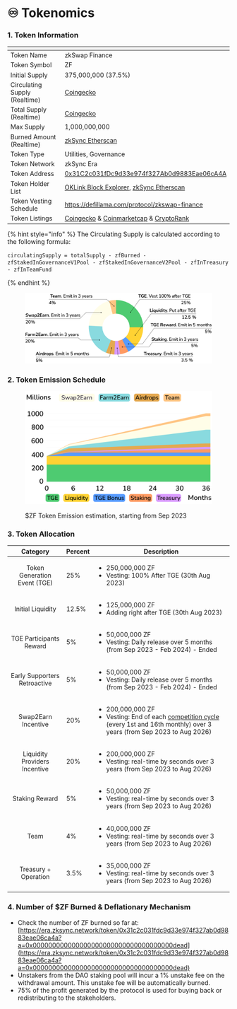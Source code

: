 # ♾️ Tokenomics

### 1. Token Information

<table><thead><tr><th width="301"></th><th></th></tr></thead><tbody><tr><td>Token Name</td><td>zkSwap Finance</td></tr><tr><td>Token Symbol</td><td>ZF</td></tr><tr><td>Initial Supply</td><td>375,000,000 (37.5%)</td></tr><tr><td>Circulating Supply (Realtime)</td><td><a href="https://www.coingecko.com/en/coins/zkswap-finance">Coingecko</a></td></tr><tr><td>Total Supply (Realtime)</td><td><a href="https://www.coingecko.com/en/coins/zkswap-finance">Coingecko</a> </td></tr><tr><td>Max Supply</td><td>1,000,000,000</td></tr><tr><td>Burned Amount (Realtime)</td><td><a href="https://era.zksync.network/token/0x31c2c031fdc9d33e974f327ab0d9883eae06ca4a?a=0x000000000000000000000000000000000000dead">zkSync Etherscan</a></td></tr><tr><td>Token Type</td><td>Utilities, Governance</td></tr><tr><td>Token Network</td><td>zkSync Era</td></tr><tr><td>Token Address</td><td><a href="https://explorer.zksync.io/address/0x31C2c031fDc9d33e974f327Ab0d9883Eae06cA4A">0x31C2c031fDc9d33e974f327Ab0d9883Eae06cA4A</a></td></tr><tr><td>Token Holder List</td><td><a href="https://www.oklink.com/zksync/token/0x31c2c031fdc9d33e974f327ab0d9883eae06ca4a">OKLink Block Explorer</a>, <a href="https://era.zksync.network/token/0x31c2c031fdc9d33e974f327ab0d9883eae06ca4a#balances">zkSync Etherscan</a></td></tr><tr><td>Token Vesting Schedule</td><td><a href="https://defillama.com/protocol/zkswap-finance">https://defillama.com/protocol/zkswap-finance</a></td></tr><tr><td>Token Listings</td><td><a href="https://www.coingecko.com/en/coins/zkswap-finance">Coingecko</a> &#x26; <a href="https://coinmarketcap.com/currencies/zkswap-finance/">Coinmarketcap</a> &#x26; <a href="https://cryptorank.io/price/zkswap-finance">CryptoRank</a></td></tr></tbody></table>

{% hint style="info" %}
The Circulating Supply is calculated according to the following formula:

```
circulatingSupply = totalSupply - zfBurned - zfStakedInGovernanceV1Pool - zfStakedInGovernanceV2Pool - zfInTreasury - zfInTeamFund

```
{% endhint %}



<figure><img src="../.gitbook/assets/Tokenomics_-_Docs.png" alt=""><figcaption></figcaption></figure>

### 2. Token Emission Schedule

<figure><img src="../.gitbook/assets/Circulating supply.svg" alt="" width="563"><figcaption><p>$ZF Token Emission estimation, starting from Sep 2023</p></figcaption></figure>

### 3. Token Allocation

|            Category           | Percent | Description                                                                                                                                                                                           |
| :---------------------------: | ------- | ----------------------------------------------------------------------------------------------------------------------------------------------------------------------------------------------------- |
|  Token Generation Event (TGE) | 25%     | <ul><li>250,000,000 ZF</li><li>Vesting: 100% After TGE (30th Aug 2023)</li></ul>                                                                                                                      |
|       Initial Liquidity       | 12.5%   | <ul><li>125,000,000 ZF </li><li>Adding right after TGE (30th Aug 2023)</li></ul>                                                                                                                      |
|    TGE Participants Reward    | 5%      | <ul><li>50,000,000 ZF</li><li>Vesting: Daily release over 5 months (from Sep 2023 - Feb 2024) - Ended</li></ul>                                                                                       |
|  Early Supporters Retroactive | 5%      | <ul><li>50,000,000 ZF</li><li>Vesting: Daily release over 5 months (from Sep 2023 - Feb 2024) - Ended</li></ul>                                                                                       |
|      Swap2Earn Incentive      | 20%     | <ul><li>200,000,000 ZF</li><li>Vesting: End of each <a href="../highlights/swap2earn.md#cycle">competition cycle</a> (every 1st and 16th monthly) over 3 years  (from Sep 2023 to Aug 2026)</li></ul> |
| Liquidity Providers Incentive | 20%     | <ul><li>200,000,000 ZF</li><li>Vesting: real-time by seconds over 3 years (from Sep 2023 to Aug 2026)</li></ul>                                                                                       |
|         Staking Reward        | 5%      | <ul><li>50,000,000 ZF</li><li>Vesting: real-time by seconds over 3 years  (from Sep 2023 to Aug 2026)</li></ul>                                                                                       |
|              Team             | 4%      | <ul><li>40,000,000 ZF</li><li>Vesting: real-time by seconds over 3 years  (from Sep 2023 to Aug 2026)</li></ul>                                                                                       |
|      Treasury + Operation     | 3.5%    | <ul><li>35,000,000 ZF</li><li>Vesting: real-time by seconds over 3 years  (from Sep 2023 to Aug 2026)</li></ul>                                                                                       |

### **4. Number of $ZF Burned & Deflationary Mechanism**

* Check the number of ZF burned so far at: [https://era.zksync.network/token/0x31c2c031fdc9d33e974f327ab0d9883eae06ca4a?a=0x000000000000000000000000000000000000dead](https://era.zksync.network/token/0x31c2c031fdc9d33e974f327ab0d9883eae06ca4a?a=0x000000000000000000000000000000000000dead)
* Unstakers from the DAO staking pool will incur a 1% unstake fee on the withdrawal amount. This unstake fee will be automatically burned.
* 75% of the profit generated by the protocol is used for buying back or redistributing to the stakeholders.&#x20;

